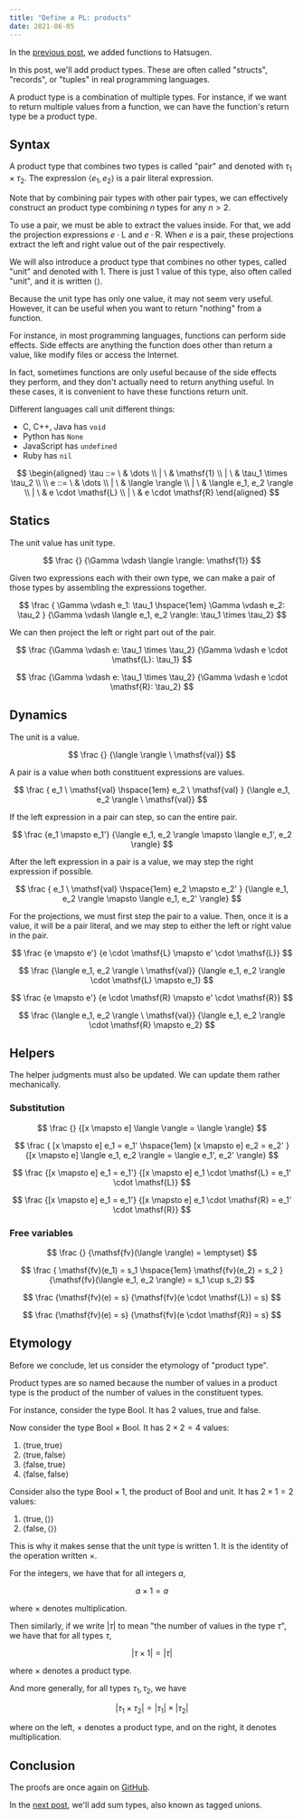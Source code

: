 ```yaml
---
title: "Define a PL: products"
date: 2021-06-05
---
```


In the [previous post][prev], we added functions to Hatsugen.

In this post, we'll add product types. These are often called "structs",
"records", or "tuples" in real programming languages.

A product type is a combination of multiple types. For instance, if we want to
return multiple values from a function, we can have the function's return type
be a product type.

## Syntax

A product type that combines two types is called "pair" and denoted with $\tau_1
\times \tau_2$. The expression $\langle e_1, e_2 \rangle$ is a pair literal
expression.

Note that by combining pair types with other pair types, we can effectively
construct an product type combining $n$ types for any $n > 2$.

To use a pair, we must be able to extract the values inside. For that, we add
the projection expressions $e \cdot \mathsf{L}$ and $e \cdot \mathsf{R}$. When
$e$ is a pair, these projections extract the left and right value out of the
pair respectively.

We will also introduce a product type that combines no other types, called
"unit" and denoted with $\mathsf{1}$. There is just 1 value of this type, also
often called "unit", and it is written $\langle \rangle$.

Because the unit type has only one value, it may not seem very useful. However,
it can be useful when you want to return "nothing" from a function.

For instance, in most programming languages, functions can perform side effects.
Side effects are anything the function does other than return a value, like
modify files or access the Internet.

In fact, sometimes functions are only useful because of the side effects they
perform, and they don't actually need to return anything useful. In these cases,
it is convenient to have these functions return unit.

Different languages call unit different things:

- C, C++, Java has `void`
- Python has `None`
- JavaScript has `undefined`
- Ruby has `nil`

$$
\begin{aligned}
\tau
::=  \ & \dots
\\ | \ & \mathsf{1}
\\ | \ & \tau_1 \times \tau_2
\\
\\
e
::=  \ & \dots
\\ | \ & \langle \rangle
\\ | \ & \langle e_1, e_2 \rangle
\\ | \ & e \cdot \mathsf{L}
\\ | \ & e \cdot \mathsf{R}
\end{aligned}
$$

## Statics

The unit value has unit type.

$$
\frac
  {}
  {\Gamma \vdash \langle \rangle: \mathsf{1}}
$$

Given two expressions each with their own type, we can make a pair of those
types by assembling the expressions together.

$$
\frac
  {
    \Gamma \vdash e_1: \tau_1 \hspace{1em}
    \Gamma \vdash e_2: \tau_2
  }
  {\Gamma \vdash \langle e_1, e_2 \rangle: \tau_1 \times \tau_2}
$$

We can then project the left or right part out of the pair.

$$
\frac
  {\Gamma \vdash e: \tau_1 \times \tau_2}
  {\Gamma \vdash e \cdot \mathsf{L}: \tau_1}
$$

$$
\frac
  {\Gamma \vdash e: \tau_1 \times \tau_2}
  {\Gamma \vdash e \cdot \mathsf{R}: \tau_2}
$$

## Dynamics

The unit is a value.

$$
\frac
  {}
  {\langle \rangle \ \mathsf{val}}
$$

A pair is a value when both constituent expressions are values.

$$
\frac
  {
    e_1 \ \mathsf{val} \hspace{1em}
    e_2 \ \mathsf{val}
  }
  {\langle e_1, e_2 \rangle \ \mathsf{val}}
$$

If the left expression in a pair can step, so can the entire pair.

$$
\frac
  {e_1 \mapsto e_1'}
  {\langle e_1, e_2 \rangle \mapsto \langle e_1', e_2 \rangle}
$$

After the left expression in a pair is a value, we may step the right expression
if possible.

$$
\frac
  {
    e_1 \ \mathsf{val} \hspace{1em}
    e_2 \mapsto e_2'
  }
  {\langle e_1, e_2 \rangle \mapsto \langle e_1, e_2' \rangle}
$$

For the projections, we must first step the pair to a value. Then, once it is a
value, it will be a pair literal, and we may step to either the left or right
value in the pair.

$$
\frac
  {e \mapsto e'}
  {e \cdot \mathsf{L} \mapsto e' \cdot \mathsf{L}}
$$

$$
\frac
  {\langle e_1, e_2 \rangle \ \mathsf{val}}
  {\langle e_1, e_2 \rangle \cdot \mathsf{L} \mapsto e_1}
$$

$$
\frac
  {e \mapsto e'}
  {e \cdot \mathsf{R} \mapsto e' \cdot \mathsf{R}}
$$

$$
\frac
  {\langle e_1, e_2 \rangle \ \mathsf{val}}
  {\langle e_1, e_2 \rangle \cdot \mathsf{R} \mapsto e_2}
$$

## Helpers

The helper judgments must also be updated. We can update them rather
mechanically.

### Substitution

$$
\frac
  {}
  {[x \mapsto e] \langle \rangle = \langle \rangle}
$$

$$
\frac
  {
    [x \mapsto e] e_1 = e_1' \hspace{1em}
    [x \mapsto e] e_2 = e_2'
  }
  {[x \mapsto e] \langle e_1, e_2 \rangle = \langle e_1', e_2' \rangle}
$$

$$
\frac
  {[x \mapsto e] e_1 = e_1'}
  {[x \mapsto e] e_1 \cdot \mathsf{L} = e_1' \cdot \mathsf{L}}
$$

$$
\frac
  {[x \mapsto e] e_1 = e_1'}
  {[x \mapsto e] e_1 \cdot \mathsf{R} = e_1' \cdot \mathsf{R}}
$$

### Free variables

$$
\frac
  {}
  {\mathsf{fv}(\langle \rangle) = \emptyset}
$$

$$
\frac
  {
    \mathsf{fv}(e_1) = s_1 \hspace{1em}
    \mathsf{fv}(e_2) = s_2
  }
  {\mathsf{fv}(\langle e_1, e_2 \rangle) = s_1 \cup s_2}
$$

$$
\frac
  {\mathsf{fv}(e) = s}
  {\mathsf{fv}(e \cdot \mathsf{L}) = s}
$$

$$
\frac
  {\mathsf{fv}(e) = s}
  {\mathsf{fv}(e \cdot \mathsf{R}) = s}
$$

## Etymology

Before we conclude, let us consider the etymology of "product type".

Product types are so named because the number of values in a product type is the
product of the number of values in the constituent types.

For instance, consider the type $\mathsf{Bool}$. It has 2 values,
$\mathsf{true}$ and $\mathsf{false}$.

Now consider the type $\mathsf{Bool} \times \mathsf{Bool}$. It has $2 \times 2 =
4$ values:

1. $\langle \mathsf{true}, \mathsf{true} \rangle$
1. $\langle \mathsf{true}, \mathsf{false} \rangle$
1. $\langle \mathsf{false}, \mathsf{true} \rangle$
1. $\langle \mathsf{false}, \mathsf{false} \rangle$

Consider also the type $\mathsf{Bool} \times \mathsf{1}$, the product of
$\mathsf{Bool}$ and unit. It has $2 \times 1 = 2$ values:

1. $\langle \mathsf{true}, \langle \rangle \rangle$
1. $\langle \mathsf{false}, \langle \rangle \rangle$

This is why it makes sense that the unit type is written $\mathsf{1}$. It is the
identity of the operation written $\times$.

For the integers, we have that for all integers $a$,

$$a \times 1 = a$$

where $\times$ denotes multiplication.

Then similarly, if we write $|\tau|$ to mean "the number of values in the type
$\tau$", we have that for all types $\tau$,

$$|\tau \times \mathsf{1}| = |\tau|$$

where $\times$ denotes a product type.

And more generally, for all types $\tau_1, \tau_2$, we have

$$|\tau_1 \times \tau_2| = |\tau_1| \times |\tau_2|$$

where on the left, $\times$ denotes a product type, and on the right, it denotes
multiplication.

## Conclusion

The proofs are once again on [GitHub][proofs].

In the [next post][next], we'll add sum types, also known as tagged unions.

[prev]: /posts/define-pl-02/
[next]: /posts/define-pl-04/
[proofs]: https://github.com/azdavis/hatsugen/tree/part-03
